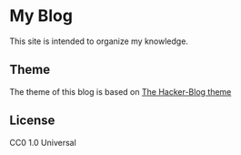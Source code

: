 # My Blog

This site is intended to organize my knowledge.

## Theme

The theme of this blog is based on [The Hacker-Blog theme](https://github.com/tocttou/hacker-blog)

## License

CC0 1.0 Universal
